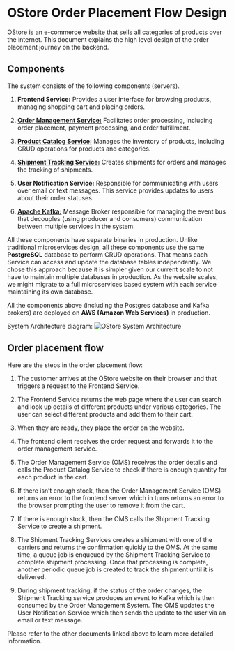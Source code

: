 # OStore Order Placement Flow Design

OStore is an e-commerce website that sells all categories of products over the internet. This document explains the high level design of the order placement journey on the backend.

## Components

The system consists of the following components (servers).

1. **Frontend Service:** Provides a user interface for browsing products, managing shopping cart and placing orders.

2. [**Order Management Service:**](/oms-design) Facilitates order processing, including order placement, payment processing, and order fulfillment.

3. [**Product Catalog Service:**](/pcs-design) Manages the inventory of products, including CRUD operations for products and categories.

4. [**Shipment Tracking Service:**](/sts-design) Creates shipments for orders and manages the tracking of shipments.

5. **User Notification Service:** Responsible for communicating with users over email or text messages. This service provides updates to users about their order statuses.

6. [**Apache Kafka:**](https://kafka.apache.org/) Message Broker responsible for managing the event bus that decouples (using producer and consumers) communication between multiple services in the system. 

All these components have separate binaries in production. Unlike traditional microservices design, all these components use the same **PostgreSQL** database to perform CRUD operations. That means each Service can access and update the database tables independently. We chose this approach because it is simpler given our current scale to not have to maintain multiple databases in production. As the website scales, we might migrate to a full microservices based system with each service maintaining its own database.

All the components above (including the Postgres database and Kafka brokers) are deployed on **AWS (Amazon Web Services)** in production.

System Architecture diagram: ![OStore System Architecture](/ostore-system-arch.jpg)

## Order placement flow

Here are the steps in the order placement flow:

1. The customer arrives at the OStore website on their browser and that triggers a request to the Frontend Service.

2. The Frontend Service returns the web page where the user can search and look up details of different products under various categories. The user can select different products and add them to their cart.

3. When they are ready, they place the order on the website.

4. The frontend client receives the order request and forwards it to the order management service.

5. The Order Management Service (OMS) receives the order details and calls the Product Catalog Service to check if there is enough quantity for each product in the cart.

6. If there isn’t enough stock, then the Order Management Service (OMS) returns an error to the frontend server which in turns returns an error to the browser prompting the user to remove it from the cart.

7. If there is enough stock, then the OMS calls the Shipment Tracking Service to create a shipment.

8. The Shipment Tracking Services creates a shipment with one of the carriers and returns the confirmation quickly to the OMS. At the same time, a queue job is enqueued by the Shipment Tracking Service to complete shipment processing. Once that processing is complete, another periodic queue job is created to track the shipment until it is delivered.

9. During shipment tracking, if the status of the order changes, the Shipment Tracking service produces an event to Kafka which is then consumed by the Order Management System. The OMS updates the User Notification Service which then sends the update to the user via an email or text message.

Please refer to the other documents linked above to learn more detailed information.
